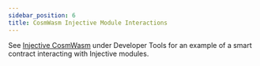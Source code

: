 ```yaml
---
sidebar_position: 6
title: CosmWasm Injective Module Interactions
---
```


See [Injective CosmWasm](../../tools/injectivecw) under Developer Tools for an example of a smart contract interacting with Injective modules.